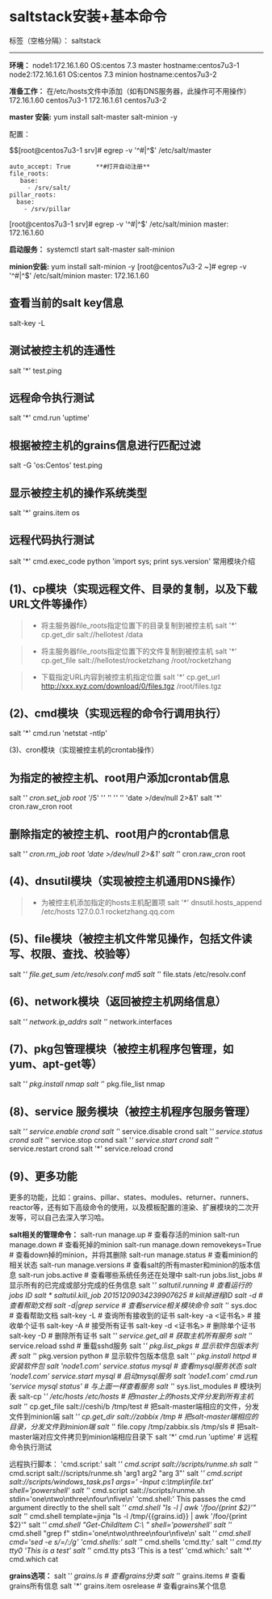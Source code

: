 ﻿# saltstack安装+基本命令

标签（空格分隔）： saltstack

---

**环境：**
node1:172.16.1.60   OS:centos 7.3   master   hostname:centos7u3-1
node2:172.16.1.61   OS:centos 7.3   minion   hostname:centos7u3-2

**准备工作：**
在/etc/hosts文件中添加（如有DNS服务器，此操作可不用操作）
172.16.1.60 centos7u3-1
172.16.1.61 centos7u3-2

**master 安装:**
yum install salt-master salt-minion -y

配置：

$$[root@centos7u3-1 srv]# egrep -v '^#|^$' /etc/salt/master 
```
auto_accept: True       **#打开自动注册**
file_roots:
   base:
     - /srv/salt/
pillar_roots:
  base:
    - /srv/pillar
```
[root@centos7u3-1 srv]# egrep -v '^#|^$' /etc/salt/minion
master: 172.16.1.60

**启动服务：**
systemctl start salt-master salt-minion

**minion安装:**
yum install salt-minion -y 
[root@centos7u3-2 ~]# egrep -v '^#|^$' /etc/salt/minion
master: 172.16.1.60


## 查看当前的salt key信息
salt-key -L

## 测试被控主机的连通性
salt '*' test.ping
## 远程命令执行测试
 salt '*' cmd.run 'uptime'
## 根据被控主机的grains信息进行匹配过滤
salt -G 'os:Centos' test.ping
## 显示被控主机的操作系统类型
 salt '*' grains.item os
## 远程代码执行测试
salt '*' cmd.exec_code python 'import sys; print sys.version'
常用模块介绍
## (1)、cp模块（实现远程文件、目录的复制，以及下载URL文件等操作）
> * 将主服务器file_roots指定位置下的目录复制到被控主机
 salt '*' cp.get_dir salt://hellotest /data
 
> * 将主服务器file_roots指定位置下的文件复制到被控主机
 salt '*' cp.get_file salt://hellotest/rocketzhang /root/rocketzhang
 
> * 下载指定URL内容到被控主机指定位置
 salt '*' cp.get_url http://xxx.xyz.com/download/0/files.tgz /root/files.tgz
 
## (2)、cmd模块（实现远程的命令行调用执行）
 salt '*' cmd.run 'netstat -ntlp'
 
(3)、cron模块（实现被控主机的crontab操作）
## 为指定的被控主机、root用户添加crontab信息
 salt '*' cron.set_job root '*/5' '*' '*' '*' '*' 'date >/dev/null 2>&1'
 salt '*' cron.raw_cron root
 
## 删除指定的被控主机、root用户的crontab信息
 salt '*' cron.rm_job root 'date >/dev/null 2>&1'
 salt '*' cron.raw_cron root
 
## (4)、dnsutil模块（实现被控主机通用DNS操作）
> * 为被控主机添加指定的hosts主机配置项
 salt '*' dnsutil.hosts_append /etc/hosts 127.0.0.1 rocketzhang.qq.com
 
## (5)、file模块（被控主机文件常见操作，包括文件读写、权限、查找、校验等）
 salt '*' file.get_sum /etc/resolv.conf md5
 salt '*' file.stats /etc/resolv.conf
## (6)、network模块（返回被控主机网络信息）
 salt '*' network.ip_addrs
 salt '*' network.interfaces

 
## (7)、pkg包管理模块（被控主机程序包管理，如yum、apt-get等）
 salt '*' pkg.install nmap
 salt '*' pkg.file_list nmap
 
## (8)、service 服务模块（被控主机程序包服务管理）
 salt '*' service.enable crond
 salt '*' service.disable crond
 salt '*' service.status crond
 salt '*' service.stop crond
 salt '*' service.start crond
 salt '*' service.restart crond
 salt '*' service.reload crond

## (9)、更多功能
更多的功能，比如：grains、pillar、states、modules、returner、runners、reactor等，还有如下高级命令的使用，以及模板配置的渲染、扩展模块的二次开发等，可以自己去深入学习哈。


**salt相关的管理命令：**
salt-run manage.up                               # 查看存活的minion
salt-run manage.down                            # 查看死掉的minion
salt-run manage.down removekeys=True      # 查看down掉的minion，并将其删除
salt-run manage.status                          # 查看minion的相关状态
salt-run manage.versions                        # 查看salt的所有master和minion的版本信息
salt-run jobs.active                               # 查看哪些系统任务还在处理中
salt-run jobs.list_jobs                            # 显示所有的已完成或部分完成的任务信息
salt '*' saltutil.running                           # 查看运行的jobs ID
salt \* saltutil.kill_job 20151209034239907625 # kill掉进程ID
salt -d                                              # 查看帮助文档
salt -d|grep service                               # 查看service相关模块命令
salt '*' sys.doc                                   # 查看帮助文档
salt-key  -L                                       # 查询所有接收到的证书
salt-key  -a <证书名>                           # 接收单个证书
salt-key  -A                                    # 接受所有证书
salt-key  -d <证书名>                          # 删除单个证书
salt-key  -D                                    # 删除所有证书
salt '*' service.get_all                        # 获取主机所有服务
salt '*' service.reload sshd                        # 重载sshd服务
salt '*' pkg.list_pkgs                                 # 显示软件包版本列表
salt '*' pkg.version python                        # 显示软件包版本信息
salt '*' pkg.install httpd                        # 安装软件包
salt 'node1.com' service.status mysql                # 查看mysql服务状态
salt 'node1.com' service.start mysql                # 启动mysql服务
salt 'node1.com' cmd.run 'service mysql status'        # 与上面一样查看服务
salt '*' sys.list_modules                        # 模块列表
salt-cp '*'  /etc/hosts   /etc/hosts               # 把master上的hosts文件分发到所有主机
salt '*' cp.get_file salt://ceshi/b /tmp/test       # 把salt-master端相应的文件，分发文件到minion端
salt '*' cp.get_dir salt://zabbix /tmp               # 把salt-master端相应的目录，分发文件到minion端
salt '*' file.copy /tmp/zabbix.sls /tmp/sls        # 把salt-master端对应文件拷贝到minion端相应目录下
salt '*' cmd.run 'uptime'                         # 远程命令执行测试

远程执行脚本：
'cmd.script:'
        salt '*' cmd.script salt://scripts/runme.sh
        salt '*' cmd.script salt://scripts/runme.sh 'arg1 arg2 "arg 3"'
        salt '*' cmd.script salt://scripts/windows_task.ps1 args=' -Input c:\tmp\infile.txt' shell='powershell'
        salt '*' cmd.script salt://scripts/runme.sh stdin='one\ntwo\nthree\nfour\nfive\n'
'cmd.shell:'
        This passes the cmd argument directly to the shell
        salt '*' cmd.shell "ls -l | awk '/foo/{print \$2}'"
        salt '*' cmd.shell template=jinja "ls -l /tmp/{{grains.id}} | awk '/foo/{print \$2}'"
        salt '*' cmd.shell "Get-ChildItem C:\ " shell='powershell'
        salt '*' cmd.shell "grep f" stdin='one\ntwo\nthree\nfour\nfive\n'
        salt '*' cmd.shell cmd='sed -e s/=/:/g'
'cmd.shells:'
        salt '*' cmd.shells
'cmd.tty:'
        salt '*' cmd.tty tty0 'This is a test'
        salt '*' cmd.tty pts3 'This is a test'
'cmd.which:'
        salt '*' cmd.which cat



**grains选项：**
salt '*' grains.ls                    # 查看grains分类
salt '*' grains.items                      # 查看grains所有信息
salt '*' grains.item osrelease                  # 查看grains某个信息







